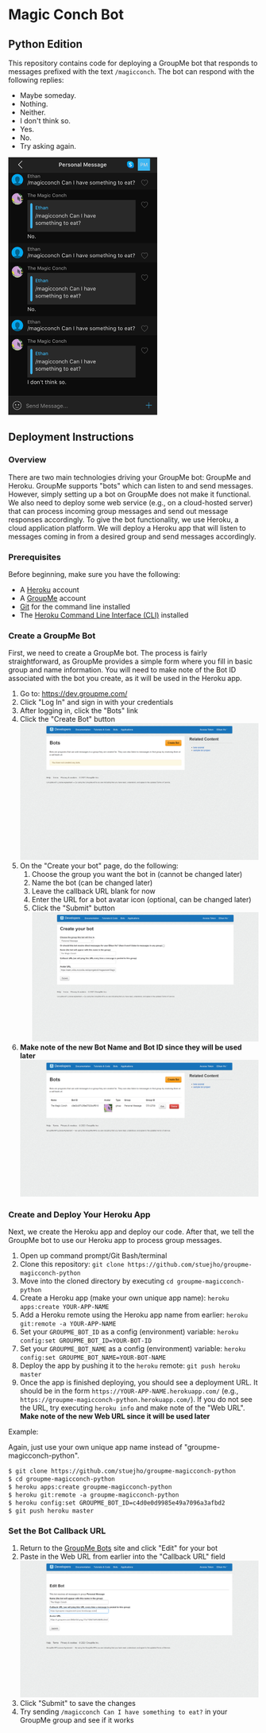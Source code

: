 # Magic Conch Bot
## Python Edition

This repository contains code for deploying a GroupMe bot that responds to
messages prefixed with the text `/magicconch`. The bot can respond with the
following replies:

* Maybe someday.
* Nothing.
* Neither.
* I don't think so.
* Yes.
* No.
* Try asking again.

<img src="images/example.png" alt="Example Magic Conch Interaction" width="300"/>

## Deployment Instructions

### Overview

There are two main technologies driving your GroupMe bot: GroupMe and Heroku.
GroupMe supports "bots" which can listen to and send messages. However, simply
setting up a bot on GroupMe does not make it functional. We also need to deploy
some web service (e.g., on a cloud-hosted server) that can process incoming
group messages and send out message responses accordingly. To give the bot
functionality, we use Heroku, a cloud application platform. We will deploy a
Heroku app that will listen to messages coming in from a desired group and send messages accordingly.

### Prerequisites

Before beginning, make sure you have the following:

* A [Heroku](https://www.heroku.com/home) account
* A [GroupMe](https://groupme.com/) account
* [Git](https://git-scm.com/downloads) for the command line installed
* The [Heroku Command Line Interface (CLI)](https://devcenter.heroku.com/articles/heroku-cli) installed

### Create a GroupMe Bot

First, we need to create a GroupMe bot. The process is fairly straightforward,
as GroupMe provides a simple form where you fill in basic group and name
information. You will need to make note of the Bot ID associated with the bot
you create, as it will be used in the Heroku app.

1. Go to: https://dev.groupme.com/
1. Click "Log In" and sign in with your credentials
1. After logging in, click the "Bots" link
1. Click the "Create Bot" button
![Bots Page Empty](images/groupme_bots_empty.png)
1. On the "Create your bot" page, do the following:
   1. Choose the group you want the bot in (cannot be changed later)
   1. Name the bot (can be changed later)
   1. Leave the callback URL blank for now
   1. Enter the URL for a bot avatar icon (optional, can be changed later)
   1. Click the "Submit" button
![Create Bot Form](images/groupme_create_bot.png)
1. **Make note of the new Bot Name and Bot ID since they will be used later**
![Bots List with a Bot](images/groupme_bots_created.png)

### Create and Deploy Your Heroku App

Next, we create the Heroku app and deploy our code. After that, we tell the
GroupMe bot to use our Heroku app to process group messages.

1. Open up command prompt/Git Bash/terminal
1. Clone this repository: `git clone https://github.com/stuejho/groupme-magicconch-python`
1. Move into the cloned directory by executing `cd groupme-magicconch-python`
1. Create a Heroku app (make your own unique app name): `heroku apps:create YOUR-APP-NAME`
1. Add a Heroku remote using the Heroku app name from earlier: `heroku git:remote -a YOUR-APP-NAME`
1. Set your `GROUPME_BOT_ID` as a config (environment) variable: `heroku config:set GROUPME_BOT_ID=YOUR-BOT-ID`
1. Set your `GROUPME_BOT_NAME` as a config (environment) variable: `heroku config:set GROUPME_BOT_NAME=YOUR-BOT-NAME`
1. Deploy the app by pushing it to the `heroku` remote: `git push heroku master`
1. Once the app is finished deploying, you should see a deployment URL. It
   should be in the form `https://YOUR-APP-NAME.herokuapp.com/` (e.g., 
   `https://groupme-magicconch-python.herokuapp.com/`). If you do not see the 
   URL, try executing `heroku info` and make note of the "Web URL". **Make note 
   of the new Web URL since it will be used later**

Example:

Again, just use your own unique app name instead of "groupme-magicconch-python".

```console
$ git clone https://github.com/stuejho/groupme-magicconch-python
$ cd groupme-magicconch-python
$ heroku apps:create groupme-magicconch-python
$ heroku git:remote -a groupme-magicconch-python
$ heroku config:set GROUPME_BOT_ID=c4d0e0d9985e49a7096a3afbd2
$ git push heroku master
```

### Set the Bot Callback URL

1. Return to the [GroupMe Bots](https://dev.groupme.com/) site and click "Edit"
   for your bot
1. Paste in the Web URL from earlier into the "Callback URL" field
![Add Callback URL to Bot](images/groupme_add_callback.png)
1. Click "Submit" to save the changes
1. Try sending `/magicconch Can I have something to eat?` in your GroupMe group and
   see if it works